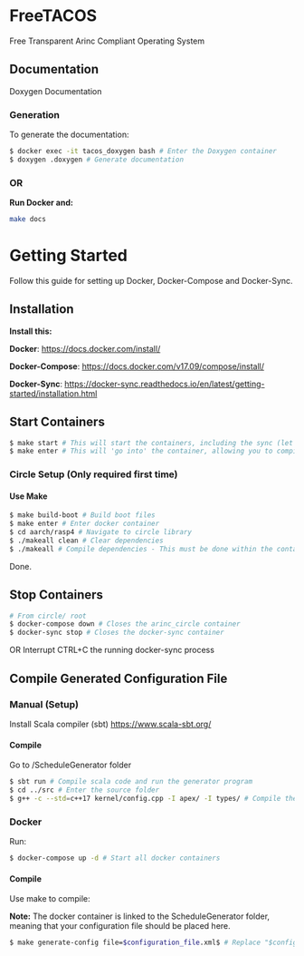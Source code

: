 # FreeTACOS
Free Transparent Arinc Compliant Operating System

## Documentation
Doxygen Documentation

### Generation
To generate the documentation:

```Bash
$ docker exec -it tacos_doxygen bash # Enter the Doxygen container
$ doxygen .doxygen # Generate documentation
```

### OR
**Run Docker and:**

```Bash
make docs
```

# Getting Started
Follow this guide for setting up Docker, Docker-Compose and Docker-Sync.

## Installation
**Install this:**

**Docker**: 
https://docs.docker.com/install/

**Docker-Compose**: 
https://docs.docker.com/v17.09/compose/install/

**Docker-Sync**: 
https://docker-sync.readthedocs.io/en/latest/getting-started/installation.html

## Start Containers
```Bash
$ make start # This will start the containers, including the sync (let this run in a terminal by itself - you can not terminate)
$ make enter # This will 'go into' the container, allowing you to compile the dependencies + project :)
```

### Circle Setup (Only required first time)
#### Use Make
```Bash
$ make build-boot # Build boot files
$ make enter # Enter docker container
$ cd aarch/rasp4 # Navigate to circle library
$ ./makeall clean # Clear dependencies
$ ./makeall # Compile dependencies - This must be done within the container
```

Done.

## Stop Containers
```Bash
# From circle/ root
$ docker-compose down # Closes the arinc_circle container
$ docker-sync stop # Closes the docker-sync container
```
OR
Interrupt CTRL+C the running docker-sync process

## Compile Generated Configuration File
### Manual (Setup)
Install Scala compiler (sbt) https://www.scala-sbt.org/

#### Compile
Go to /ScheduleGenerator folder

```Bash
$ sbt run # Compile scala code and run the generator program
$ cd ../src # Enter the source folder
$ g++ -c --std=c++17 kernel/config.cpp -I apex/ -I types/ # Compile the generated config.cpp file
```

### Docker
Run:

```Bash
$ docker-compose up -d # Start all docker containers
```

#### Compile
Use make to compile:

**Note:** The docker container is linked to the ScheduleGenerator folder, meaning that your configuration file should be placed here. 

```Bash
$ make generate-config file=$configuration_file.xml$ # Replace "$configuration_file.xml$" with your file
```



